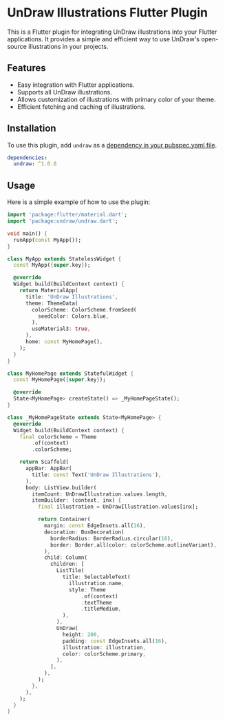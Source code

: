 <!--
This README describes the package. If you publish this package to pub.dev,
this README's contents appear on the landing page for your package.

For information about how to write a good package README, see the guide for
[writing package pages](https://dart.dev/guides/libraries/writing-package-pages).

For general information about developing packages, see the Dart guide for
[creating packages](https://dart.dev/guides/libraries/create-library-packages)
and the Flutter guide for
[developing packages and plugins](https://flutter.dev/developing-packages).
-->

# UnDraw Illustrations Flutter Plugin

This is a Flutter plugin for integrating UnDraw illustrations into your Flutter applications. It
provides a simple and efficient way to use UnDraw's open-source illustrations in your projects.

## Features

- Easy integration with Flutter applications.
- Supports all UnDraw illustrations.
- Allows customization of illustrations with primary color of your theme.
- Efficient fetching and caching of illustrations.

## Installation

To use this plugin, add `undraw` as
a [dependency in your pubspec.yaml file](https://flutter.dev/platform-plugins/).

```yaml
dependencies:
  undraw: ^1.0.0
```

## Usage

Here is a simple example of how to use the plugin:

```dart
import 'package:flutter/material.dart';
import 'package:undraw/undraw.dart';

void main() {
  runApp(const MyApp());
}

class MyApp extends StatelessWidget {
  const MyApp({super.key});

  @override
  Widget build(BuildContext context) {
    return MaterialApp(
      title: 'UnDraw Illustrations',
      theme: ThemeData(
        colorScheme: ColorScheme.fromSeed(
          seedColor: Colors.blue,
        ),
        useMaterial3: true,
      ),
      home: const MyHomePage(),
    );
  }
}

class MyHomePage extends StatefulWidget {
  const MyHomePage({super.key});

  @override
  State<MyHomePage> createState() => _MyHomePageState();
}

class _MyHomePageState extends State<MyHomePage> {
  @override
  Widget build(BuildContext context) {
    final colorScheme = Theme
        .of(context)
        .colorScheme;

    return Scaffold(
      appBar: AppBar(
        title: const Text('UnDraw Illustrations'),
      ),
      body: ListView.builder(
        itemCount: UnDrawIllustration.values.length,
        itemBuilder: (context, inx) {
          final illustration = UnDrawIllustration.values[inx];

          return Container(
            margin: const EdgeInsets.all(16),
            decoration: BoxDecoration(
              borderRadius: BorderRadius.circular(16),
              border: Border.all(color: colorScheme.outlineVariant),
            ),
            child: Column(
              children: [
                ListTile(
                  title: SelectableText(
                    illustration.name,
                    style: Theme
                        .of(context)
                        .textTheme
                        .titleMedium,
                  ),
                ),
                UnDraw(
                  height: 200,
                  padding: const EdgeInsets.all(16),
                  illustration: illustration,
                  color: colorScheme.primary,
                ),
              ],
            ),
          );
        },
      ),
    );
  }
}
```